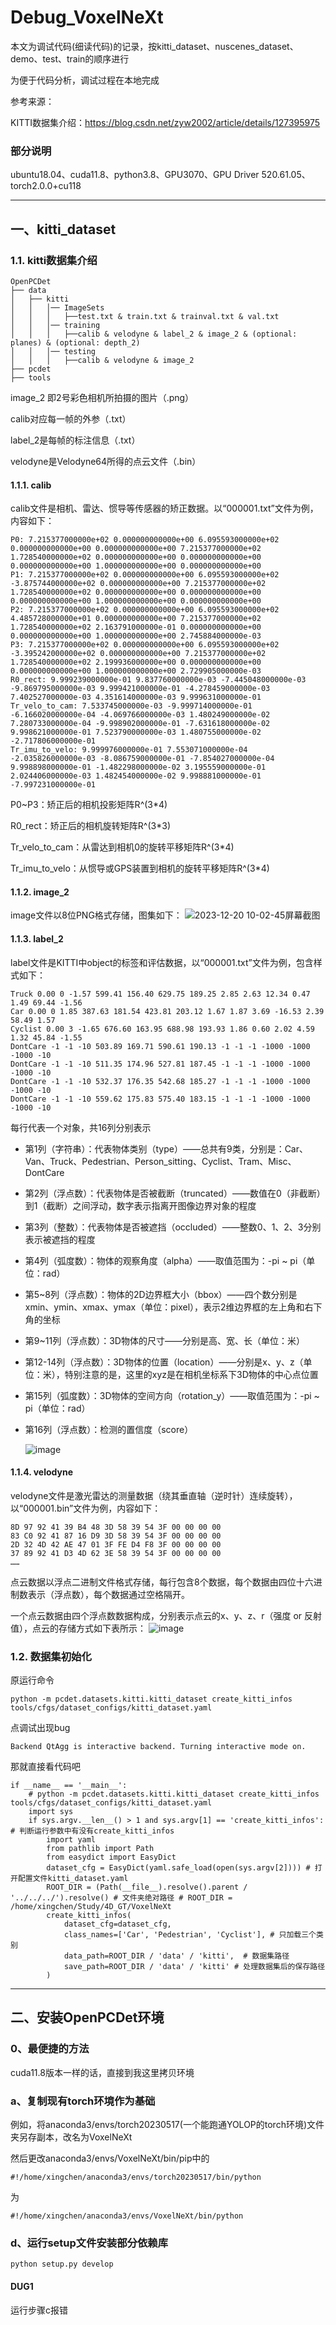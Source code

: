 # Debug_VoxelNeXt
本文为调试代码(细读代码)的记录，按kitti_dataset、nuscenes_dataset、demo、test、train的顺序进行

为便于代码分析，调试过程在本地完成

参考来源：

KITTI数据集介绍：https://blog.csdn.net/zyw2002/article/details/127395975

### 部分说明
ubuntu18.04、cuda11.8、python3.8、GPU3070、GPU Driver 520.61.05、torch2.0.0+cu118
***
## 一、kitti_dataset
### 1.1. kitti数据集介绍
```
OpenPCDet
├── data
│   ├── kitti
│   │   │── ImageSets
│   │   │   ├──test.txt & train.txt & trainval.txt & val.txt
│   │   │── training
│   │   │   ├──calib & velodyne & label_2 & image_2 & (optional: planes) & (optional: depth_2)
│   │   │── testing
│   │   │   ├──calib & velodyne & image_2
├── pcdet
├── tools
```
image_2 即2号彩色相机所拍摄的图片（.png）

calib对应每一帧的外参（.txt）

label_2是每帧的标注信息（.txt）

velodyne是Velodyne64所得的点云文件（.bin）
#### 1.1.1. calib
calib文件是相机、雷达、惯导等传感器的矫正数据。以“000001.txt”文件为例，内容如下：
```
P0: 7.215377000000e+02 0.000000000000e+00 6.095593000000e+02 0.000000000000e+00 0.000000000000e+00 7.215377000000e+02 1.728540000000e+02 0.000000000000e+00 0.000000000000e+00 0.000000000000e+00 1.000000000000e+00 0.000000000000e+00
P1: 7.215377000000e+02 0.000000000000e+00 6.095593000000e+02 -3.875744000000e+02 0.000000000000e+00 7.215377000000e+02 1.728540000000e+02 0.000000000000e+00 0.000000000000e+00 0.000000000000e+00 1.000000000000e+00 0.000000000000e+00
P2: 7.215377000000e+02 0.000000000000e+00 6.095593000000e+02 4.485728000000e+01 0.000000000000e+00 7.215377000000e+02 1.728540000000e+02 2.163791000000e-01 0.000000000000e+00 0.000000000000e+00 1.000000000000e+00 2.745884000000e-03
P3: 7.215377000000e+02 0.000000000000e+00 6.095593000000e+02 -3.395242000000e+02 0.000000000000e+00 7.215377000000e+02 1.728540000000e+02 2.199936000000e+00 0.000000000000e+00 0.000000000000e+00 1.000000000000e+00 2.729905000000e-03
R0_rect: 9.999239000000e-01 9.837760000000e-03 -7.445048000000e-03 -9.869795000000e-03 9.999421000000e-01 -4.278459000000e-03 7.402527000000e-03 4.351614000000e-03 9.999631000000e-01
Tr_velo_to_cam: 7.533745000000e-03 -9.999714000000e-01 -6.166020000000e-04 -4.069766000000e-03 1.480249000000e-02 7.280733000000e-04 -9.998902000000e-01 -7.631618000000e-02 9.998621000000e-01 7.523790000000e-03 1.480755000000e-02 -2.717806000000e-01
Tr_imu_to_velo: 9.999976000000e-01 7.553071000000e-04 -2.035826000000e-03 -8.086759000000e-01 -7.854027000000e-04 9.998898000000e-01 -1.482298000000e-02 3.195559000000e-01 2.024406000000e-03 1.482454000000e-02 9.998881000000e-01 -7.997231000000e-01
```
P0~P3：矫正后的相机投影矩阵R^(3*4)

R0_rect：矫正后的相机旋转矩阵R^(3*3)

Tr_velo_to_cam：从雷达到相机0的旋转平移矩阵R^(3*4)

Tr_imu_to_velo：从惯导或GPS装置到相机的旋转平移矩阵R^(3*4)
#### 1.1.2. image_2
image文件以8位PNG格式存储，图集如下：
![2023-12-20 10-02-45屏幕截图](https://github.com/xingchenshanyao/VoxelNeXt/assets/116085226/a87fde09-6d9c-4841-8c9e-0809b7ef8b05)
#### 1.1.3. label_2
label文件是KITTI中object的标签和评估数据，以“000001.txt”文件为例，包含样式如下：
```
Truck 0.00 0 -1.57 599.41 156.40 629.75 189.25 2.85 2.63 12.34 0.47 1.49 69.44 -1.56
Car 0.00 0 1.85 387.63 181.54 423.81 203.12 1.67 1.87 3.69 -16.53 2.39 58.49 1.57
Cyclist 0.00 3 -1.65 676.60 163.95 688.98 193.93 1.86 0.60 2.02 4.59 1.32 45.84 -1.55
DontCare -1 -1 -10 503.89 169.71 590.61 190.13 -1 -1 -1 -1000 -1000 -1000 -10
DontCare -1 -1 -10 511.35 174.96 527.81 187.45 -1 -1 -1 -1000 -1000 -1000 -10
DontCare -1 -1 -10 532.37 176.35 542.68 185.27 -1 -1 -1 -1000 -1000 -1000 -10
DontCare -1 -1 -10 559.62 175.83 575.40 183.15 -1 -1 -1 -1000 -1000 -1000 -10
```
每行代表一个对象，共16列分别表示
- 第1列（字符串）：代表物体类别（type）——总共有9类，分别是：Car、Van、Truck、Pedestrian、Person_sitting、Cyclist、Tram、Misc、DontCare
- 第2列（浮点数）：代表物体是否被截断（truncated）——数值在0（非截断）到1（截断）之间浮动，数字表示指离开图像边界对象的程度
- 第3列（整数）：代表物体是否被遮挡（occluded）——整数0、1、2、3分别表示被遮挡的程度
- 第4列（弧度数）：物体的观察角度（alpha）——取值范围为：-pi ~ pi（单位：rad）
- 第5~8列（浮点数）：物体的2D边界框大小（bbox）——四个数分别是xmin、ymin、xmax、ymax（单位：pixel），表示2维边界框的左上角和右下角的坐标
- 第9~11列（浮点数）：3D物体的尺寸——分别是高、宽、长（单位：米）
- 第12-14列（浮点数）：3D物体的位置（location）——分别是x、y、z（单位：米），特别注意的是，这里的xyz是在相机坐标系下3D物体的中心点位置
- 第15列（弧度数）：3D物体的空间方向（rotation_y）——取值范围为：-pi ~ pi（单位：rad）
- 第16列（浮点数）：检测的置信度（score）
  
  ![image](https://github.com/xingchenshanyao/VoxelNeXt/assets/116085226/7be4c5d3-4a3c-4a57-89fe-8b1dbd73e894)
#### 1.1.4. velodyne
velodyne文件是激光雷达的测量数据（绕其垂直轴（逆时针）连续旋转），以“000001.bin”文件为例，内容如下：
```
8D 97 92 41 39 B4 48 3D 58 39 54 3F 00 00 00 00 
83 C0 92 41 87 16 D9 3D 58 39 54 3F 00 00 00 00 
2D 32 4D 42 AE 47 01 3F FE D4 F8 3F 00 00 00 00 
37 89 92 41 D3 4D 62 3E 58 39 54 3F 00 00 00 00 
……
```
点云数据以浮点二进制文件格式存储，每行包含8个数据，每个数据由四位十六进制数表示（浮点数），每个数据通过空格隔开。

一个点云数据由四个浮点数数据构成，分别表示点云的x、y、z、r（强度 or 反射值），点云的存储方式如下表所示：
![image](https://github.com/xingchenshanyao/VoxelNeXt/assets/116085226/b939e45a-45cd-467d-bf59-3ffbb36bb645)

### 1.2. 数据集初始化
原运行命令
```
python -m pcdet.datasets.kitti.kitti_dataset create_kitti_infos tools/cfgs/dataset_configs/kitti_dataset.yaml
```
点调试出现bug
```
Backend QtAgg is interactive backend. Turning interactive mode on.
```
那就直接看代码吧
```
if __name__ == '__main__':
    # python -m pcdet.datasets.kitti.kitti_dataset create_kitti_infos tools/cfgs/dataset_configs/kitti_dataset.yaml
    import sys
    if sys.argv.__len__() > 1 and sys.argv[1] == 'create_kitti_infos': # 判断运行参数中有没有create_kitti_infos
        import yaml
        from pathlib import Path
        from easydict import EasyDict
        dataset_cfg = EasyDict(yaml.safe_load(open(sys.argv[2]))) # 打开配置文件kitti_dataset.yaml
        ROOT_DIR = (Path(__file__).resolve().parent / '../../../').resolve() # 文件夹绝对路径 # ROOT_DIR = /home/xingchen/Study/4D_GT/VoxelNeXt
        create_kitti_infos(
            dataset_cfg=dataset_cfg,
            class_names=['Car', 'Pedestrian', 'Cyclist'], # 只加载三个类别
            data_path=ROOT_DIR / 'data' / 'kitti',  # 数据集路径
            save_path=ROOT_DIR / 'data' / 'kitti' # 处理数据集后的保存路径
        )
```














***

## 二、安装OpenPCDet环境
### 0、最便捷的方法
cuda11.8版本一样的话，直接到我这里拷贝环境
### a、复制现有torch环境作为基础
例如，将anaconda3/envs/torch20230517(一个能跑通YOLOP的torch环境)文件夹另存副本，改名为VoxelNeXt

然后更改anaconda3/envs/VoxelNeXt/bin/pip中的
```
#!/home/xingchen/anaconda3/envs/torch20230517/bin/python
```
为
```
#!/home/xingchen/anaconda3/envs/VoxelNeXt/bin/python
```
### d、运行setup文件安装部分依赖库
```
python setup.py develop
```
#### DUG1
运行步骤c报错

